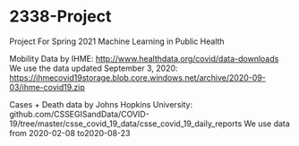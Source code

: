 # 2338-Project
Project For Spring 2021 Machine Learning in Public Health

Mobility Data by IHME: 
http://www.healthdata.org/covid/data-downloads
We use the data updated September 3, 2020: 
https://ihmecovid19storage.blob.core.windows.net/archive/2020-09-03/ihme-covid19.zip

Cases + Death data by Johns Hopkins University: 
github.com/CSSEGISandData/COVID-19/tree/master/csse_covid_19_data/csse_covid_19_daily_reports
We use data from 2020-02-08 to2020-08-23
